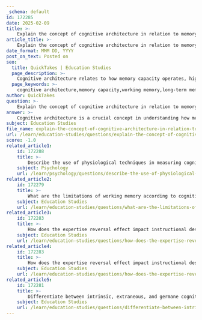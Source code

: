 ```yaml
---
_schema: default
id: 172285
date: 2025-02-09
title: >-
    Explain the concept of cognitive architecture in relation to memory capacity.
article_title: >-
    Explain the concept of cognitive architecture in relation to memory capacity.
date_format: MMM DD, YYYY
post_on_text: Posted on
seo:
  title: QuickTakes | Education Studies
  page_description: >-
    Cognitive architecture relates to how memory capacity operates, highlighting working memory limitations, the role of long-term memory, schema construction, cognitive load management, and implications for instructional design.
  page_keywords: >-
    cognitive architecture,memory capacity,working memory,long-term memory,schema construction,cognitive load,cognitive load theory,instructional design,learning mechanisms
author: QuickTakes
question: >-
    Explain the concept of cognitive architecture in relation to memory capacity.
answer: >-
    Cognitive architecture is a crucial concept in understanding how memory capacity operates within the human cognitive system. It refers to the underlying structure and organization of cognitive processes, particularly how information is processed, stored, and retrieved. This architecture is essential for developing effective instructional strategies that align with the brain's learning mechanisms.\n\n### Key Aspects of Cognitive Architecture in Relation to Memory Capacity\n\n1. **Working Memory Limitations**: Cognitive architecture highlights the constraints of working memory, which is often described by Miller's (1956) concept of "the magical number seven, plus or minus two." This suggests that working memory can typically hold about 5 to 9 items at a time. Understanding these limitations is vital for instructional design, as it informs educators about the optimal amount of information to present to learners at once.\n\n2. **Role of Long-Term Memory**: Cognitive architecture also emphasizes the interaction between working memory and long-term memory. Long-term memory serves as a repository for knowledge structures or schemas, which can significantly enhance the processing capacity of working memory. When learners have well-organized schemas, they can integrate new information more efficiently, reducing the intrinsic cognitive load and allowing for better retention and retrieval of information.\n\n3. **Schema Construction**: According to cognitive load theory, the construction of schemas is fundamental to effective learning. Well-developed schemas help to organize information, making it easier to process and retrieve. This organization reduces the cognitive load on working memory, enabling learners to focus on understanding new material rather than struggling to remember isolated facts. The depth and durability of these schemas are critical; deeper, well-structured knowledge leads to longer retention and better understanding.\n\n4. **Cognitive Load Management**: Cognitive architecture informs how cognitive load is managed during learning. By understanding the types of cognitive load—intrinsic, extraneous, and germane—educators can design interventions that optimize learning experiences. For instance, reducing extraneous load (unnecessary information) allows more cognitive resources to be allocated to germane load (the effort invested in learning), which is essential for schema construction.\n\n5. **Implications for Instructional Design**: The insights gained from cognitive architecture can guide the development of instructional strategies that consider memory capacity. For example, using worked examples can help learners build schemas without overwhelming their working memory. Similarly, understanding the expertise reversal effect can inform how instructional materials are tailored to different levels of learner expertise.\n\nIn summary, cognitive architecture provides a framework for understanding the interplay between working memory and long-term memory, emphasizing the importance of schema construction and cognitive load management. This understanding is vital for creating effective educational interventions that enhance learning outcomes by aligning with the cognitive processes involved in memory capacity.
subject: Education Studies
file_name: explain-the-concept-of-cognitive-architecture-in-relation-to-memory-capacity.md
url: /learn/education-studies/questions/explain-the-concept-of-cognitive-architecture-in-relation-to-memory-capacity
score: -1.0
related_article1:
    id: 172288
    title: >-
        Describe the use of physiological techniques in measuring cognitive load.
    subject: Psychology
    url: /learn/psychology/questions/describe-the-use-of-physiological-techniques-in-measuring-cognitive-load
related_article2:
    id: 172279
    title: >-
        What are the limitations of working memory according to cognitive load theory?
    subject: Education Studies
    url: /learn/education-studies/questions/what-are-the-limitations-of-working-memory-according-to-cognitive-load-theory
related_article3:
    id: 172283
    title: >-
        How does the expertise reversal effect impact instructional design?
    subject: Education Studies
    url: /learn/education-studies/questions/how-does-the-expertise-reversal-effect-impact-instructional-design
related_article4:
    id: 172283
    title: >-
        How does the expertise reversal effect impact instructional design?
    subject: Education Studies
    url: /learn/education-studies/questions/how-does-the-expertise-reversal-effect-impact-instructional-design
related_article5:
    id: 172281
    title: >-
        Differentiate between intrinsic, extraneous, and germane cognitive load.
    subject: Education Studies
    url: /learn/education-studies/questions/differentiate-between-intrinsic-extraneous-and-germane-cognitive-load
---
```


&nbsp;
